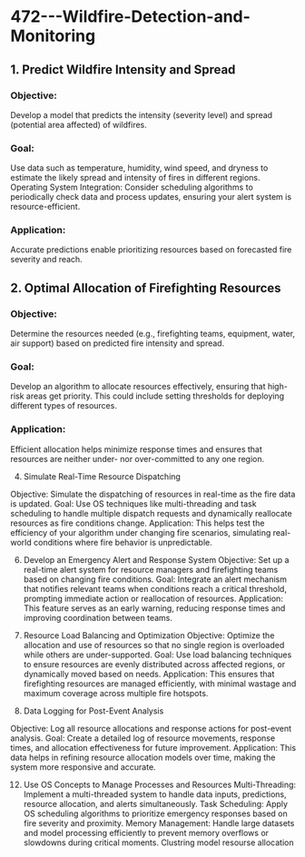 # 472---Wildfire-Detection-and-Monitoring

## 1. Predict Wildfire Intensity and Spread

### Objective: 

Develop a model that predicts the intensity (severity level) and spread (potential area affected) of wildfires.

### Goal: 

Use data such as temperature, humidity, wind speed, and dryness to estimate the likely spread and intensity of fires in different regions.
Operating System Integration: Consider scheduling algorithms to periodically check data and process updates, ensuring your alert system is resource-efficient.

### Application: 

Accurate predictions enable prioritizing resources based on forecasted fire severity and reach.

## 2. Optimal Allocation of Firefighting Resources
   
### Objective:

Determine the resources needed (e.g., firefighting teams, equipment, water, air support) based on predicted fire intensity and spread.

### Goal: 

Develop an algorithm to allocate resources effectively, ensuring that high-risk areas get priority. This could include setting thresholds for deploying different types of resources.

### Application: 

Efficient allocation helps minimize response times and ensures that resources are neither under- nor over-committed to any one region.

4. Simulate Real-Time Resource Dispatching
   
Objective: Simulate the dispatching of resources in real-time as the fire data is updated.
Goal: Use OS techniques like multi-threading and task scheduling to handle multiple dispatch requests and dynamically reallocate resources as fire conditions change.
Application: This helps test the efficiency of your algorithm under changing fire scenarios, simulating real-world conditions where fire behavior is unpredictable.

6. Develop an Emergency Alert and Response System
Objective: Set up a real-time alert system for resource managers and firefighting teams based on changing fire conditions.
Goal: Integrate an alert mechanism that notifies relevant teams when conditions reach a critical threshold, prompting immediate action or reallocation of resources.
Application: This feature serves as an early warning, reducing response times and improving coordination between teams.

8. Resource Load Balancing and Optimization
Objective: Optimize the allocation and use of resources so that no single region is overloaded while others are under-supported.
Goal: Use load balancing techniques to ensure resources are evenly distributed across affected regions, or dynamically moved based on needs.
Application: This ensures that firefighting resources are managed efficiently, with minimal wastage and maximum coverage across multiple fire hotspots.

10. Data Logging for Post-Event Analysis

Objective: Log all resource allocations and response actions for post-event analysis.
Goal: Create a detailed log of resource movements, response times, and allocation effectiveness for future improvement.
Application: This data helps in refining resource allocation models over time, making the system more responsive and accurate.

12. Use OS Concepts to Manage Processes and Resources
Multi-Threading: Implement a multi-threaded system to handle data inputs, predictions, resource allocation, and alerts simultaneously.
Task Scheduling: Apply OS scheduling algorithms to prioritize emergency responses based on fire severity and proximity.
Memory Management: Handle large datasets and model processing efficiently to prevent memory overflows or slowdowns during critical moments.
Clustring model
resourse allocation


